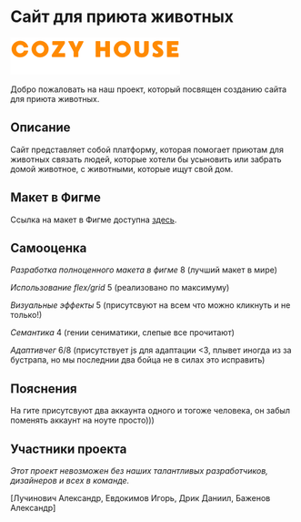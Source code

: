 # Сайт для приюта животных
![](Logo.png)

Добро пожаловать на наш проект, который посвящен созданию сайта для приюта животных. 

## Описание 

Сайт представляет собой платформу, которая помогает приютам для животных связать людей, которые хотели бы усыновить или забрать домой животное, с животными, которые ищут свой дом.

## Макет в Фигме

Ссылка на макет в Фигме доступна [здесь](< https://www.figma.com/file/nqcG5l1CkFP7DnFepI7FFP/FRONTEND?type=design&node-id=93%3A424&mode=design&t=cKEOunCRwLKopIES-1 >). 

## **Самооценка**

_Разработка полноценного макета в фигме_  8 (лучший макет в мире)

_Использование flex/grid_  5 (реализовано по максимуму)

_Визуальные эффекты_  5 (присутсвуют на всем что можно кликнуть и не только!)

_Семантика_  4 (гении сениматики, слепые все прочитают)

_Адаптивчег_  6/8 (присутствует js для адаптации <3, плывет иногда из за бустрапа, но мы последнии два бойца не в силах это исправить)

## **Пояснения**
На гите присутсвуют два аккаунта одного и тогоже человека, он забыл поменять аккаунт на ноуте просто)))

## **Участники проекта**

_Этот проект невозможен без наших талантливых разработчиков, дизайнеров и всех в команде._

[Лучинович Александр, Евдокимов Игорь, Дрик Даниил, Баженов Александр]
